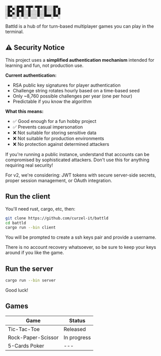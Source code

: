 
```
░█▀▄░█▀█░▀█▀░▀█▀░█░░░█▀▄
░█▀▄░█▀█░░█░░░█░░█░░░█░█
░▀▀░░▀░▀░░▀░░░▀░░▀▀▀░▀▀░
```

Battld is a hub of for turn-based multiplayer games you can play in the terminal.

## ⚠️ Security Notice

This project uses a **simplified authentication mechanism** intended for learning and fun, not production use.

**Current authentication:**
- RSA public key signatures for player authentication
- Challenge string rotates hourly based on a time-based seed
- Only ~8,760 possible challenges per year (one per hour)
- Predictable if you know the algorithm

**What this means:**
- ✅ Good enough for a fun hobby project
- ✅ Prevents casual impersonation
- ❌ Not suitable for storing sensitive data
- ❌ Not suitable for production environments
- ❌ No protection against determined attackers

If you're running a public instance, understand that accounts can be compromised by sophisticated attackers. Don't use this for anything requiring real security!

For v2, we're considering: JWT tokens with secure server-side secrets, proper session management, or OAuth integration.

## Run the client
You'll need rust, cargo, etc, then:
```bash
git clone https://github.com/curzel-it/battld
cd battld
cargo run --bin client
```

You will be prompted to create a ssh keys pair and provide a username.

There is no account recovery whatsoever, so be sure to keep your keys around if you like the game.

## Run the server
```bash
cargo run --bin server
```
Good luck!

## Games
|Game|Status|
|---|---|
|Tic-Tac-Toe|Released|
|Rock-Paper-Scissor|In progress|
|5-Cards Poker|---|
